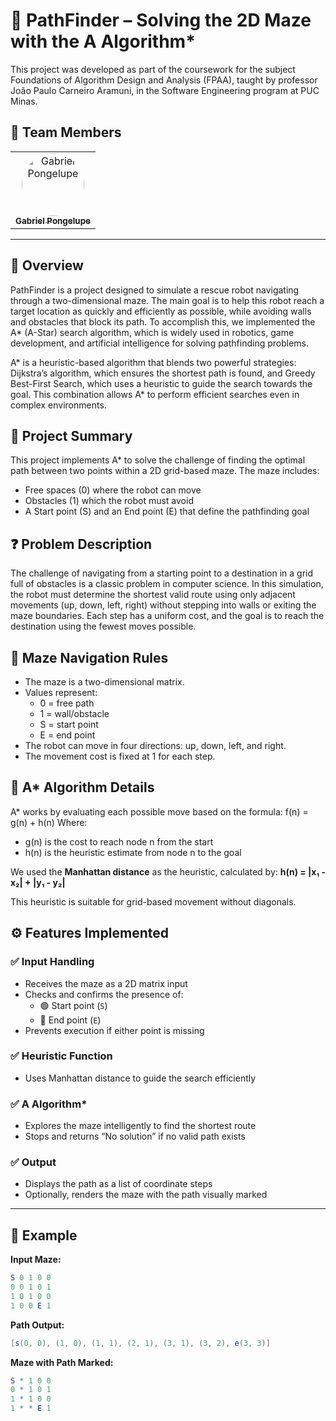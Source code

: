 # 🤖 PathFinder – Solving the 2D Maze with the A Algorithm*
This project was developed as part of the coursework for the subject Foundations of Algorithm Design and Analysis (FPAA), taught by professor João Paulo Carneiro Aramuni, in the Software Engineering program at PUC Minas.

## 👥 Team Members
<table>
  <tr>
    <td align="center">
      <a href="https://github.com/GabrielPongelupe">
        <img src="https://avatars.githubusercontent.com/u/130582324?v=4" width="100px;" height="100px;" style="border-radius:50%;" alt="Gabriel Pongelupe"/><br />
        <sub><b>Gabriel Pongelupe</b></sub>
      </a>
    </td>
  </tr>
  
</table>

---

## 🧭 Overview
PathFinder is a project designed to simulate a rescue robot navigating through a two-dimensional maze. The main goal is to help this robot reach a target location as quickly and efficiently as possible, while avoiding walls and obstacles that block its path. To accomplish this, we implemented the A* (A-Star) search algorithm, which is widely used in robotics, game development, and artificial intelligence for solving pathfinding problems.

A* is a heuristic-based algorithm that blends two powerful strategies: Dijkstra’s algorithm, which ensures the shortest path is found, and Greedy Best-First Search, which uses a heuristic to guide the search towards the goal. This combination allows A* to perform efficient searches even in complex environments.

## 📝 Project Summary
This project implements A* to solve the challenge of finding the optimal path between two points within a 2D grid-based maze. The maze includes:
- Free spaces (0) where the robot can move
- Obstacles (1) which the robot must avoid
- A Start point (S) and an End point (E) that define the pathfinding goal

## ❓ Problem Description
The challenge of navigating from a starting point to a destination in a grid full of obstacles is a classic problem in computer science. In this simulation, the robot must determine the shortest valid route using only adjacent movements (up, down, left, right) without stepping into walls or exiting the maze boundaries. Each step has a uniform cost, and the goal is to reach the destination using the fewest moves possible.

## 🧱 Maze Navigation Rules
- The maze is a two-dimensional matrix.
- Values represent:
  - 0 = free path
  - 1 = wall/obstacle
  - S = start point
  - E = end point
- The robot can move in four directions: up, down, left, and right.
- The movement cost is fixed at 1 for each step.

## 🧠 A* Algorithm Details
A* works by evaluating each possible move based on the formula:
f(n) = g(n) + h(n)
Where:
- g(n) is the cost to reach node n from the start
- h(n) is the heuristic estimate from node n to the goal

We used the __Manhattan distance__ as the heuristic, calculated by:
__h(n) = |x₁ - x₂| + |y₁ - y₂|__

This heuristic is suitable for grid-based movement without diagonals.

## ⚙️ Features Implemented

### ✅ Input Handling
- Receives the maze as a 2D matrix input
- Checks and confirms the presence of:
  - 🟢 Start point (`S`)
  - 🔴 End point (`E`)
- Prevents execution if either point is missing


### ✅ Heuristic Function
- Uses Manhattan distance to guide the search efficiently

### ✅ A Algorithm*
- Explores the maze intelligently to find the shortest route
- Stops and returns “No solution” if no valid path exists

### ✅ Output
- Displays the path as a list of coordinate steps
- Optionally, renders the maze with the path visually marked

---

## 🧪 Example
__Input Maze:__
```mathematica
S 0 1 0 0  
0 0 1 0 1  
1 0 1 0 0  
1 0 0 E 1  
```

__Path Output:__
```csharp
[s(0, 0), (1, 0), (1, 1), (2, 1), (3, 1), (3, 2), e(3, 3)]
```

__Maze with Path Marked:__
```mathematica
S * 1 0 0  
0 * 1 0 1  
1 * 1 0 0  
1 * * E 1  
```
